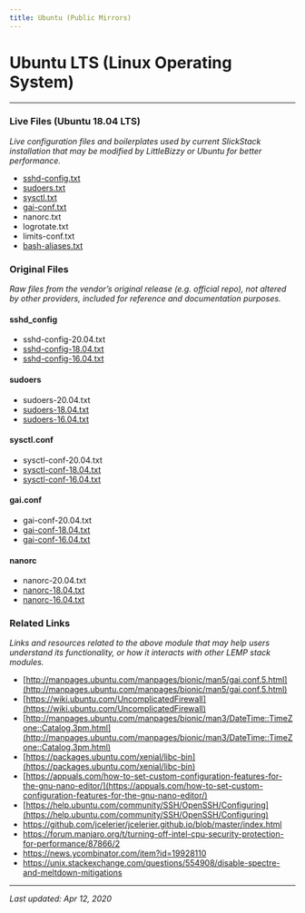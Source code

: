 ```yaml
---
title: Ubuntu (Public Mirrors)
---
```


# Ubuntu LTS (Linux Operating System)

----

### Live Files (Ubuntu 18.04 LTS)

*Live configuration files and boilerplates used by current SlickStack installation that may be modified by LittleBizzy or Ubuntu for better performance.*

* [sshd-config.txt](sshd-config.txt)
* [sudoers.txt](sudoers.txt)
* [sysctl.txt](sysctl-conf.txt)
* [gai-conf.txt](gai-conf.txt)
* nanorc.txt
* logrotate.txt
* limits-conf.txt
* [bash-aliases.txt](bash-aliases.txt)

### Original Files

*Raw files from the vendor’s original release (e.g. official repo), not altered by other providers, included for reference and documentation purposes.*

#### sshd_config

* sshd-config-20.04.txt
* [sshd-config-18.04.txt](sshd-config-18.04.txt)
* [sshd-config-16.04.txt](sshd-config-16.04.txt)

#### sudoers

* sudoers-20.04.txt
* [sudoers-18.04.txt](sudoers-18.04.txt)
* [sudoers-16.04.txt](sudoers-16.04.txt)

#### sysctl.conf

* sysctl-conf-20.04.txt
* [sysctl-conf-18.04.txt](sysctl-conf-18.04.txt)
* [sysctl-conf-16.04.txt](sysctl-conf-16.04.txt)

#### gai.conf

* gai-conf-20.04.txt
* [gai-conf-18.04.txt](gai-conf-18.04.txt)
* [gai-conf-16.04.txt](gai-conf-16.04.txt)

#### nanorc

* nanorc-20.04.txt
* [nanorc-18.04.txt](nanorc-18.04.txt)
* [nanorc-16.04.txt](nanorc-16.04.txt)

### Related Links

*Links and resources related to the above module that may help users understand its functionality, or how it interacts with other LEMP stack modules.*

* [http://manpages.ubuntu.com/manpages/bionic/man5/gai.conf.5.html](http://manpages.ubuntu.com/manpages/bionic/man5/gai.conf.5.html)
* [https://wiki.ubuntu.com/UncomplicatedFirewall](https://wiki.ubuntu.com/UncomplicatedFirewall)
* [http://manpages.ubuntu.com/manpages/bionic/man3/DateTime::TimeZone::Catalog.3pm.html](http://manpages.ubuntu.com/manpages/bionic/man3/DateTime::TimeZone::Catalog.3pm.html)
* [https://packages.ubuntu.com/xenial/libc-bin](https://packages.ubuntu.com/xenial/libc-bin)
* [https://appuals.com/how-to-set-custom-configuration-features-for-the-gnu-nano-editor/](https://appuals.com/how-to-set-custom-configuration-features-for-the-gnu-nano-editor/)
* [https://help.ubuntu.com/community/SSH/OpenSSH/Configuring](https://help.ubuntu.com/community/SSH/OpenSSH/Configuring)
* https://github.com/jcelerier/jcelerier.github.io/blob/master/index.html
* https://forum.manjaro.org/t/turning-off-intel-cpu-security-protection-for-performance/87866/2
* https://news.ycombinator.com/item?id=19928110
* https://unix.stackexchange.com/questions/554908/disable-spectre-and-meltdown-mitigations

----

*Last updated: Apr 12, 2020*
